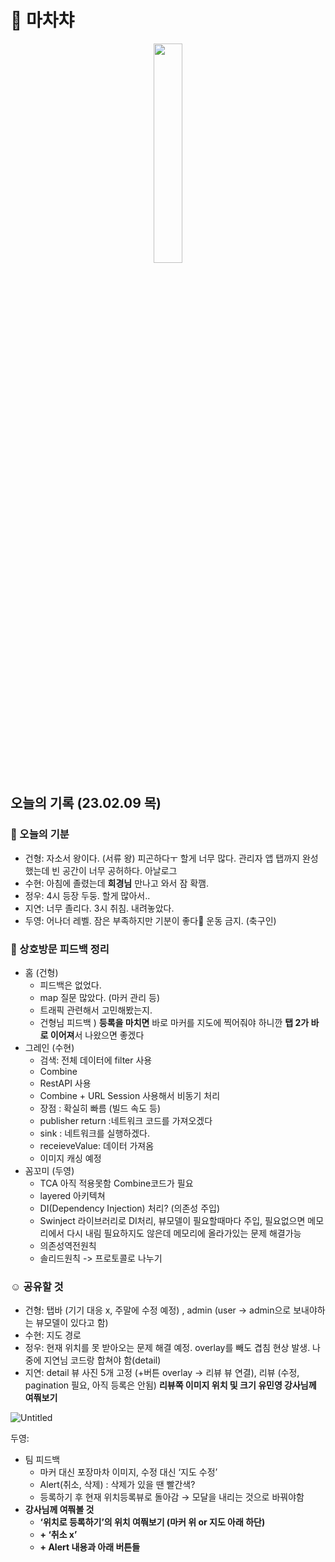 # 🍢 마차챠

<p align="center"><img src="" width=30%></p>

## 오늘의 기록 (23.02.09 목)
### 🥘 오늘의 기분
- 건형: 자소서 왕이다. (서류 왕) 피곤하다ㅜ 할게 너무 많다. 관리자 앱 탭까지 완성했는데 빈 공간이 너무 공허하다. 아날로그
- 수현: 아침에 졸렸는데 **희경님** 만나고 와서 잠 확깸. 
- 정우: 4시 등장 두둥. 할게 많아서.. 
- 지연: 너무 졸리다. 3시 취침.  내려놓았다. 
- 두영: 어나더 레벨. 잠은 부족하지만 기분이 좋다🙂 운동 금지. (축구인)

### 🧩 상호방문 피드백 정리
- 홈 (건형)
    - 피드백은 없었다.
    - map 질문 많았다. (마커 관리 등)
    - 트래픽 관련해서 고민해봤는지.
    - 건형님 피드백 ) **등록을 마치면** 바로 마커를 지도에 찍어줘야 하니깐 **탭 2가 바로 이어져**서 나왔으면 좋겠다
- 그레인 (수현)
    - 검색: 전체 데이터에 filter 사용
    - Combine
    - RestAPI 사용
    - Combine + URL Session 사용해서 비동기 처리
    - 장점 : 확실히 빠름 (빌드 속도 등)
    - publisher return :네트워크 코드를 가져오겠다
    - sink : 네트워크를 실행하겠다.
    - receieveValue: 데이터 가져옴
    - 이미지 캐싱 예정
- 꼼꼬미 (두영)
    - TCA 아직 적용못함 Combine코드가 필요
    - layered 아키텍쳐
    - DI(Dependency Injection) 처리? (의존성 주입)
    - Swinject 라이브러리로 DI처리, 뷰모델이 필요할때마다 주입, 필요없으면 메모리에서 다시 내림 필요하지도 않은데 메모리에 올라가있는 문제 해결가능
    - 의존성역전원칙
    - 솔리드원칙 -> 프로토콜로 나누기

### ☺️ 공유할 것
- 건형: 탭바 (기기 대응 x, 주말에 수정 예정) ,  admin (user → admin으로 보내야하는 뷰모델이 있다고 함)
- 수현: 지도 경로 
- 정우: 현재 위치를 못 받아오는 문제 해결 예정. overlay를 빼도 겹침 현상 발생. 나중에 지연님 코드랑 합쳐야 함(detail)
- 지연: detail 뷰 사진 5개 고정 (+버튼 overlay → 리뷰 뷰 연결), 리뷰 (수정, pagination 필요, 아직 등록은 안됨)
**리뷰쪽 이미지 위치 및 크기 유민영 강사님께 여쭤보기**

![Untitled](https://user-images.githubusercontent.com/48436020/218242332-1b8795b7-c3f3-4237-823a-e9a1195c01c6.png)

두영: 

- 팀 피드백
    - 마커 대신 포장마차 이미지, 수정 대신 ‘지도 수정’
    - Alert(취소, 삭제) : 삭제가 있을 땐 빨간색?
    - 등록하기 후 현재 위치등록뷰로 돌아감 → 모달을 내리는 것으로 바꿔야함
- **강사님께 여쭤볼 것**
    - **‘위치로 등록하기’의 위치 여쭤보기 (마커 위 or 지도 아래 하단)**
    - **+ ‘취소 x’**
    - **+ Alert 내용과 아래 버튼들**

